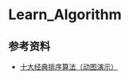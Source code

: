 # Learn_Algorithm

## 参考资料  
* [十大经典排序算法（动图演示）](https://www.cnblogs.com/onepixel/articles/7674659.html)
